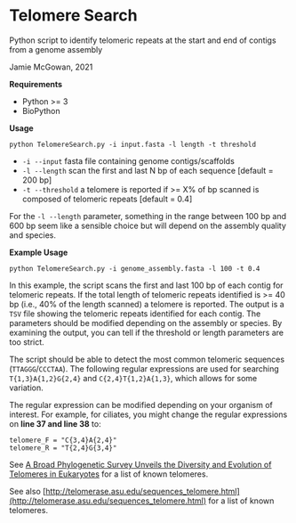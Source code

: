 # Telomere Search

Python script to identify telomeric repeats at the start and end of contigs from a genome assembly

Jamie McGowan, 2021

**Requirements**

- Python >= 3
- BioPython

**Usage**

```
python TelomereSearch.py -i input.fasta -l length -t threshold
```

- `-i --input` fasta file containing genome contigs/scaffolds
- `-l --length` scan the first and last N bp of each sequence [default = 200 bp]
- `-t --threshold` a telomere is reported if >= X% of bp scanned is composed of telomeric repeats [default = 0.4]


For the `-l --length` parameter, something in the range between 100 bp and 600 bp seem like a sensible choice but will depend on the assembly quality and species.

**Example Usage**

```
python TelomereSearch.py -i genome_assembly.fasta -l 100 -t 0.4
```


In this example, the script scans the first and last 100 bp of each contig for telomeric repeats. If the total length of telomeric repeats identified is >= 40 bp (i.e., 40% of the length scanned) a telomere is reported. The output is a `TSV` file showing the telomeric repeats identified for each contig. The parameters should be modified depending on the assembly or species. By examining the output, you can tell if the threshold or length parameters are too strict.

The script should be able to detect the most common telomeric sequences (`TTAGGG`/`CCCTAA`). The following regular expressions are used for searching `T{1,3}A{1,2}G{2,4}` and `C{2,4}T{1,2}A{1,3}`, which allows for some variation.

The regular expression can be modified depending on your organism of interest. For example, for ciliates, you might change the regular expressions on **line 37 and line 38** to:

```
telomere_F = "C{3,4}A{2,4}"
telomere_R = "T{2,4}G{3,4}"
```

See [A Broad Phylogenetic Survey Unveils the Diversity and Evolution of Telomeres in Eukaryotes](https://academic.oup.com/gbe/article/5/3/468/582374) for a list of known telomeres.

See also [http://telomerase.asu.edu/sequences_telomere.html](http://telomerase.asu.edu/sequences_telomere.html) for a list of known telomeres.